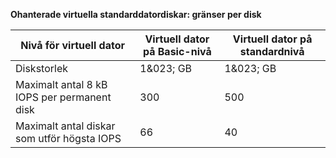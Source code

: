 **Ohanterade virtuella standarddatordiskar: gränser per disk**

| Nivå för virtuell dator | Virtuell dator på Basic-nivå | Virtuell dator på standardnivå |
| --- | --- | --- |
| Diskstorlek |1&023; GB |1&023; GB |
| Maximalt antal 8 kB IOPS per permanent disk |300 |500 |
| Maximalt antal diskar som utför högsta IOPS |66 |40 |



<!--HONumber=Feb17_HO3-->


